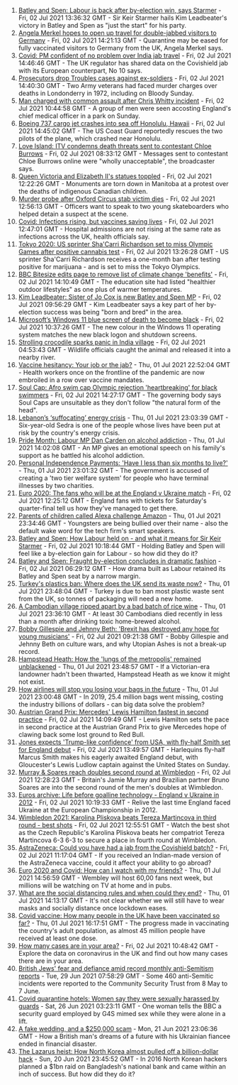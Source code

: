 1. [Batley and Spen: Labour is back after by-election win, says Starmer](https://www.bbc.co.uk/news/uk-politics-57696431) - Fri, 02 Jul 2021 13:36:32 GMT - Sir Keir Starmer hails Kim Leadbeater's victory in Batley and Spen as "just the start" for his party.
2. [Angela Merkel hopes to open up travel for double-jabbed visitors to Germany](https://www.bbc.co.uk/news/uk-57699000) - Fri, 02 Jul 2021 14:21:13 GMT - Quarantine may be eased for fully vaccinated visitors to Germany from the UK, Angela Merkel says.
3. [Covid: PM confident of no problem over India jab travel](https://www.bbc.co.uk/news/health-57695835) - Fri, 02 Jul 2021 14:46:46 GMT - The UK regulator has shared data on the Covishield jab with its European counterpart, No 10 says.
4. [Prosecutors drop Troubles cases against ex-soldiers](https://www.bbc.co.uk/news/uk-northern-ireland-57694417) - Fri, 02 Jul 2021 14:40:30 GMT - Two Army veterans had faced murder charges over deaths in Londonderry in 1972, including on Bloody Sunday.
5. [Man charged with common assault after Chris Whitty incident](https://www.bbc.co.uk/news/uk-57695301) - Fri, 02 Jul 2021 10:44:58 GMT - A group of men were seen accosting England's chief medical officer in a park on Sunday.
6. [Boeing 737 cargo jet crashes into sea off Honolulu, Hawaii](https://www.bbc.co.uk/news/world-us-canada-57697835) - Fri, 02 Jul 2021 14:45:02 GMT - The US Coast Guard reportedly rescues the two pilots of the plane, which crashed near Honolulu.
7. [Love Island: ITV condemns death threats sent to contestant Chloe Burrows](https://www.bbc.co.uk/news/entertainment-arts-57687190) - Fri, 02 Jul 2021 08:33:12 GMT - Messages sent to contestant Chloe Burrows online were "wholly unacceptable", the broadcaster says.
8. [Queen Victoria and Elizabeth II's statues toppled](https://www.bbc.co.uk/news/world-us-canada-57693683) - Fri, 02 Jul 2021 12:22:26 GMT - Monuments are torn down in Manitoba at a protest over the deaths of indigenous Canadian children.
9. [Murder probe after Oxford Circus stab victim dies](https://www.bbc.co.uk/news/uk-england-london-57697282) - Fri, 02 Jul 2021 12:56:13 GMT - Officers want to speak to two young skateboarders who helped detain a suspect at the scene.
10. [Covid: Infections rising, but vaccines saving lives](https://www.bbc.co.uk/news/health-57694918) - Fri, 02 Jul 2021 12:47:01 GMT - Hospital admissions are not rising at the same rate as infections across the UK, health officials say.
11. [Tokyo 2020: US sprinter Sha'Carri Richardson set to miss Olympic Games after positive cannabis test](https://www.bbc.co.uk/sport/athletics/57692193) - Fri, 02 Jul 2021 13:26:28 GMT - US sprinter Sha'Carri Richardson receives a one-month ban after testing positive for marijuana - and is set to miss the Tokyo Olympics.
12. [BBC Bitesize edits page to remove list of climate change 'benefits'](https://www.bbc.co.uk/news/entertainment-arts-57697875) - Fri, 02 Jul 2021 14:10:49 GMT - The education site had listed "healthier outdoor lifestyles" as one plus of warmer temperatures.
13. [Kim Leadbeater: Sister of Jo Cox is new Batley and Spen MP](https://www.bbc.co.uk/news/uk-england-leeds-57693843) - Fri, 02 Jul 2021 09:56:29 GMT - Kim Leadbeater says a key part of her by-election success was being "born and bred" in the area.
14. [Microsoft’s Windows 11 blue screen of death to become black](https://www.bbc.co.uk/news/technology-57695586) - Fri, 02 Jul 2021 10:37:26 GMT - The new colour in the Windows 11 operating system matches the new black logon and shutdown screens.
15. [Strolling crocodile sparks panic in India village](https://www.bbc.co.uk/news/world-asia-india-57691731) - Fri, 02 Jul 2021 04:53:43 GMT - Wildlife officials caught the animal and released it into a nearby river.
16. [Vaccine hesitancy: Your job or the jab?](https://www.bbc.co.uk/news/world-us-canada-57686717) - Thu, 01 Jul 2021 22:52:04 GMT - Health workers once on the frontline of the pandemic are now embroiled in a row over vaccine mandates.
17. [Soul Cap: Afro swim cap Olympic rejection 'heartbreaking' for black swimmers](https://www.bbc.co.uk/news/newsbeat-57688380) - Fri, 02 Jul 2021 14:27:17 GMT - The governing body says Soul Caps are unsuitable as they don't follow "the natural form of the head".
18. [Lebanon’s ‘suffocating’ energy crisis](https://www.bbc.co.uk/news/world-middle-east-57685203) - Thu, 01 Jul 2021 23:03:39 GMT - Six-year-old Sedra is one of the people whose lives have been put at risk by the country's energy crisis.
19. [Pride Month: Labour MP Dan Carden on alcohol addiction](https://www.bbc.co.uk/news/uk-politics-57685213) - Thu, 01 Jul 2021 14:02:08 GMT - An MP gives an emotional speech on his family's support as he battled his alcohol addiction.
20. [Personal Independence Payments: 'Have I less than six months to live?'](https://www.bbc.co.uk/news/uk-57688734) - Thu, 01 Jul 2021 23:01:32 GMT - The government is accused of creating a 'two tier welfare system' for people who have terminal illnesses by two charities.
21. [Euro 2020: The fans who will be at the England v Ukraine match](https://www.bbc.co.uk/news/uk-57652630) - Fri, 02 Jul 2021 12:25:12 GMT - England fans with tickets for Saturday's quarter-final tell us how they've managed to get there.
22. [Parents of children called Alexa challenge Amazon](https://www.bbc.co.uk/news/technology-57680173) - Thu, 01 Jul 2021 23:34:46 GMT - Youngsters are being bullied over their name - also the default wake word for the tech firm's smart speakers.
23. [Batley and Spen: How Labour held on - and what it means for Sir Keir Starmer](https://www.bbc.co.uk/news/uk-politics-57692953) - Fri, 02 Jul 2021 10:18:44 GMT - Holding Batley and Spen will feel like a by-election gain for Labour - so how did they do it?
24. [Batley and Spen: Fraught by-election concludes in dramatic fashion](https://www.bbc.co.uk/news/uk-england-leeds-57690885) - Fri, 02 Jul 2021 06:29:12 GMT - How drama built as Labour retained its Batley and Spen seat by a narrow margin.
25. [Turkey's plastics ban: Where does the UK send its waste now?](https://www.bbc.co.uk/news/uk-57680723) - Thu, 01 Jul 2021 23:48:04 GMT - Turkey is due to ban most plastic waste sent from the UK, so tonnes of packaging will need a new home.
26. [A Cambodian village ripped apart by a bad batch of rice wine](https://www.bbc.co.uk/news/world-asia-57496790) - Thu, 01 Jul 2021 23:36:10 GMT - At least 30 Cambodians died recently in less than a month after drinking toxic home-brewed alcohol.
27. [Bobby Gillespie and Jehnny Beth: 'Brexit has destroyed any hope for young musicians'](https://www.bbc.co.uk/news/entertainment-arts-57637116) - Fri, 02 Jul 2021 09:21:38 GMT - Bobby Gillespie and Jehnny Beth on culture wars, and why Utopian Ashes is not a break-up record.
28. [Hampstead Heath: How the 'lungs of the metropolis' remained unblackened](https://www.bbc.co.uk/news/uk-england-london-57656978) - Thu, 01 Jul 2021 23:48:57 GMT - If a Victorian-era landowner hadn't been thwarted, Hampstead Heath as we know it might not exist.
29. [How airlines will stop you losing your bags in the future](https://www.bbc.co.uk/news/business-57232744) - Thu, 01 Jul 2021 23:00:48 GMT - In 2019, 25.4 million bags went missing, costing the industry billions of dollars - can big data solve the problem?
30. [Austrian Grand Prix: Mercedes' Lewis Hamilton fastest in second practice](https://www.bbc.co.uk/sport/formula1/57698809) - Fri, 02 Jul 2021 14:09:49 GMT - Lewis Hamilton sets the pace in second practice at the Austrian Grand Prix to give Mercedes hope of clawing back some lost ground to Red Bull.
31. [Jones expects 'Trump-like confidence' from USA, with fly-half Smith set for England debut](https://www.bbc.co.uk/sport/rugby-union/57695008) - Fri, 02 Jul 2021 13:49:57 GMT - Harlequins fly-half Marcus Smith makes his eagerly awaited England debut, with Gloucester's Lewis Ludlow captain against the United States on Sunday.
32. [Murray & Soares reach doubles second round at Wimbledon](https://www.bbc.co.uk/sport/tennis/57696939) - Fri, 02 Jul 2021 12:28:23 GMT - Britain's Jamie Murray and Brazilian partner Bruno Soares are into the second round of the men's doubles at Wimbledon.
33. [Euros archive: Life before goalline technology - England v Ukraine in 2012](https://www.bbc.co.uk/sport/av/football/57695914) - Fri, 02 Jul 2021 10:19:33 GMT - Relive the last time England faced Ukraine at the European Championship in 2012.
34. [Wimbledon 2021: Karolina Pliskova beats Tereza Martincova in third round - best shots](https://www.bbc.co.uk/sport/av/tennis/57698276) - Fri, 02 Jul 2021 12:55:51 GMT - Watch the best shot as the Czech Republic's Karolina Pliskova beats her compatriot Tereza Martincova 6-3 6-3 to secure a place in fourth round at Wimbledon.
35. [AstraZeneca: Could you have had a jab from the Covishield batch?](https://www.bbc.co.uk/news/explainers-57665765) - Fri, 02 Jul 2021 11:17:04 GMT - If you received an Indian-made version of the AstraZeneca vaccine, could it affect your ability to go abroad?
36. [Euro 2020 and Covid: How can I watch with my friends?](https://www.bbc.co.uk/news/uk-57386719) - Thu, 01 Jul 2021 14:56:59 GMT - Wembley will host 60,00 fans next week, but millions will be watching on TV at home and in pubs.
37. [What are the social distancing rules and when could they end?](https://www.bbc.co.uk/news/uk-51506729) - Thu, 01 Jul 2021 14:13:17 GMT - It's not clear whether we will still have to wear masks and socially distance once lockdown eases.
38. [Covid vaccine: How many people in the UK have been vaccinated so far?](https://www.bbc.co.uk/news/health-55274833) - Thu, 01 Jul 2021 16:17:51 GMT - The progress made in vaccinating the country's adult population, as almost 45 million people have received at least one dose.
39. [How many cases are in your area?](https://www.bbc.co.uk/news/uk-51768274) - Fri, 02 Jul 2021 10:48:42 GMT - Explore the data on coronavirus in the UK and find out how many cases there are in your area.
40. [British Jews' fear and defiance amid record monthly anti-Semitism reports](https://www.bbc.co.uk/news/uk-57339266) - Tue, 29 Jun 2021 07:58:29 GMT - Some 460 anti-Semitic incidents were reported to the Community Security Trust from 8 May to 7 June.
41. [Covid quarantine hotels: Women say they were sexually harassed by guards](https://www.bbc.co.uk/news/stories-57609164) - Sat, 26 Jun 2021 03:23:11 GMT - One woman tells the BBC a security guard employed by G4S mimed sex while they were alone in a lift.
42. [A fake wedding, and a $250,000 scam](https://www.bbc.co.uk/news/world-europe-57358241) - Mon, 21 Jun 2021 23:06:36 GMT - How a British man's dreams of a future with his Ukrainian fiancee ended in financial disaster.
43. [The Lazarus heist: How North Korea almost pulled off a billion-dollar hack](https://www.bbc.co.uk/news/stories-57520169) - Sun, 20 Jun 2021 23:45:52 GMT - In 2016 North Korean hackers planned a $1bn raid on Bangladesh's national bank and came within an inch of success. But how did they do it?
